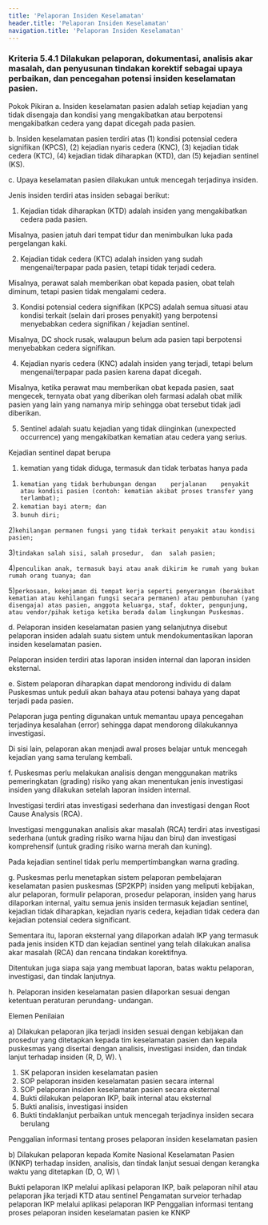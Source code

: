 ```yaml
---
title: 'Pelaporan Insiden Keselamatan'
header.title: 'Pelaporan Insiden Keselamatan'
navigation.title: 'Pelaporan Insiden Keselamatan'
---
```


### Kriteria 5.4.1 Dilakukan pelaporan, dokumentasi, analisis akar masalah, dan penyusunan tindakan korektif sebagai upaya perbaikan, dan pencegahan potensi insiden keselamatan pasien. 



Pokok Pikiran 
a. Insiden keselamatan pasien adalah setiap kejadian yang tidak disengaja dan kondisi yang mengakibatkan atau berpotensi mengakibatkan cedera yang dapat dicegah pada pasien. 

b. Insiden keselamatan pasien terdiri atas 
(1) kondisi potensial cedera signifikan (KPCS), 
(2) kejadian nyaris cedera (KNC), 
(3) kejadian tidak cedera (KTC), 
(4) kejadian tidak diharapkan (KTD), dan 
(5) kejadian sentinel (KS). 

c. Upaya keselamatan pasien dilakukan untuk mencegah terjadinya insiden. 

Jenis insiden terdiri atas insiden sebagai berikut: 

1. Kejadian tidak diharapkan (KTD) adalah insiden yang mengakibatkan cedera pada pasien. 

Misalnya, pasien jatuh dari tempat tidur dan menimbulkan luka pada pergelangan kaki. 

2. Kejadian tidak cedera (KTC) adalah insiden yang sudah mengenai/terpapar pada pasien, tetapi tidak terjadi cedera. 

Misalnya, perawat salah memberikan obat kepada pasien, obat telah diminum, tetapi pasien tidak mengalami cedera. 

3. Kondisi potensial cedera signifikan (KPCS) adalah semua situasi atau kondisi terkait (selain dari proses penyakit) yang berpotensi menyebabkan cedera signifikan / kejadian sentinel. 

Misalnya, DC shock rusak, walaupun belum ada pasien tapi berpotensi menyebabkan cedera signifikan. 

4. Kejadian nyaris cedera (KNC) adalah insiden yang terjadi, tetapi belum mengenai/terpapar pada pasien karena dapat dicegah. 

Misalnya, ketika perawat mau memberikan obat kepada pasien, saat mengecek, ternyata obat yang diberikan oleh farmasi adalah obat milik pasien yang lain yang namanya mirip sehingga obat tersebut tidak jadi diberikan. 

5. Sentinel adalah suatu kejadian yang tidak diinginkan (unexpected occurrence) yang mengakibatkan kematian atau cedera yang serius. 

Kejadian sentinel dapat berupa 
1) kematian yang tidak diduga, termasuk dan tidak terbatas hanya pada 





1. `kematian yang tidak berhubungan dengan    perjalanan    penyakit atau kondisi pasien (contoh: kematian akibat proses transfer yang terlambat); `
2. `kematian bayi aterm; dan `
3. `bunuh diri; `

2)` kehilangan permanen fungsi yang tidak terkait penyakit atau kondisi pasien; `

3)` tindakan salah sisi, salah prosedur,  dan  salah pasien; `

4)` penculikan anak, termasuk bayi atau anak dikirim ke rumah yang bukan rumah orang tuanya; dan `

5)` perkosaan, kekejaman di tempat kerja seperti penyerangan (berakibat kematian atau kehilangan fungsi secara permanen) atau pembunuhan (yang disengaja) atas pasien, anggota keluarga, staf, dokter, pengunjung, atau vendor/pihak ketiga ketika berada dalam lingkungan Puskesmas. `



d. Pelaporan insiden keselamatan pasien yang selanjutnya disebut pelaporan insiden adalah suatu sistem untuk mendokumentasikan laporan insiden keselamatan pasien. 

Pelaporan insiden terdiri atas laporan insiden internal dan laporan insiden eksternal. 

e. Sistem pelaporan diharapkan dapat mendorong individu di dalam Puskesmas untuk peduli akan bahaya atau potensi bahaya yang dapat terjadi pada pasien. 

Pelaporan juga penting digunakan untuk memantau upaya pencegahan terjadinya kesalahan (error) sehingga dapat mendorong dilakukannya investigasi. 

Di sisi lain, pelaporan akan menjadi awal proses belajar untuk mencegah kejadian yang sama terulang kembali. 

f. Puskesmas perlu melakukan analisis dengan menggunakan matriks pemeringkatan (grading) risiko yang akan menentukan jenis investigasi insiden yang dilakukan setelah laporan insiden internal. 

Investigasi terdiri atas investigasi sederhana dan investigasi dengan Root Cause  Analysis  (RCA). 

Investigasi menggunakan analisis akar masalah (RCA) terdiri atas investigasi sederhana (untuk grading risiko warna hijau dan biru) dan investigasi komprehensif (untuk grading risiko warna merah dan kuning). 

Pada kejadian sentinel tidak perlu mempertimbangkan warna grading. 


g. Puskesmas perlu menetapkan sistem  pelaporan pembelajaran keselamatan pasien puskesmas (SP2KPP) insiden yang meliputi kebijakan, alur pelaporan, formulir pelaporan, prosedur pelaporan, insiden yang harus dilaporkan internal, yaitu semua jenis insiden termasuk kejadian sentinel, kejadian tidak diharapkan, kejadian nyaris cedera, kejadian tidak cedera dan kejadian potensial cedera significant. 

Sementara itu, laporan eksternal yang dilaporkan adalah IKP yang termasuk pada jenis insiden KTD dan kejadian sentinel yang telah dilakukan analisa akar masalah (RCA) dan rencana tindakan korektifnya. 

Ditentukan juga siapa saja yang membuat laporan, batas waktu pelaporan, investigasi, dan tindak lanjutnya. 

h. Pelaporan insiden keselamatan pasien dilaporkan sesuai dengan ketentuan peraturan perundang- undangan. 

Elemen Penilaian 




 a) Dilakukan pelaporan jika terjadi insiden sesuai dengan kebijakan dan prosedur yang ditetapkan kepada tim keselamatan pasien dan kepala puskesmas yang disertai dengan analisis, investigasi insiden, dan tindak lanjut terhadap insiden (R, D, W).  \




1. SK pelaporan insiden keselamatan pasien 
2. SOP pelaporan insiden keselamatan pasien secara internal 
3. SOP pelaporan insiden keselamatan pasien secara eksternal 
1. Bukti dilakukan pelaporan IKP, baik internal atau eksternal 
2. Bukti analisis, investigasi insiden 
3. Bukti tindaklanjut perbaikan untuk mencegah 
terjadinya insiden secara berulang 
 
Penggalian informasi tentang proses pelaporan insiden keselamatan pasien 




 b) Dilakukan pelaporan kepada Komite Nasional Keselamatan Pasien (KNKP) terhadap insiden, analisis, dan tindak lanjut sesuai dengan kerangka waktu yang ditetapkan (D, O, W)  \




Bukti pelaporan IKP melalui aplikasi pelaporan IKP, baik pelaporan nihil atau pelaporan jika terjadi KTD atau sentinel 
Pengamatan surveior terhadap pelaporan IKP melalui aplikasi pelaporan IKP 
Penggalian informasi tentang proses pelaporan insiden keselamatan pasien ke KNKP 









